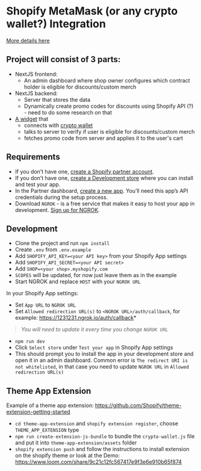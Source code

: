 # Shopify MetaMask (or any crypto wallet?) Integration

[More details here](https://forum.developerdao.com/t/shopify-metamask-app-idea/636)

## Project will consist of 3 parts:

- NextJS frontend:
  - An admin dashboard where shop owner configures which contract holder is eligible for discounts/custom merch
- NextJS backend:
  - Server that stores the data
  - Dynamically create promo codes for discounts using Shopify API (?) - need to do some research on that
- [A widget](https://shopify.dev/apps/online-store/theme-app-extensions/extensions-framework#app-embed-blocks) that
  - connects with [crypto wallet](https://twitter.com/developer_dao/status/1466080091327369225)
  - talks to server to verify if user is eligible for discounts/custom merch
  - fetches promo code from server and applies it to the user's cart

## Requirements

- If you don’t have one, [create a Shopify partner account](https://partners.shopify.com/signup).
- If you don’t have one, [create a Development store](https://help.shopify.com/en/partners/dashboard/development-stores#create-a-development-store) where you can install and test your app.
- In the Partner dashboard, [create a new app](https://help.shopify.com/en/api/tools/partner-dashboard/your-apps#create-a-new-app). You’ll need this app’s API credentials during the setup process.
- Download `NGROK` - is a free service that makes it easy to host your app in development. [Sign up for NGROK](https://ngrok.com/signup).

## Development

- Clone the project and run `npm install`
- Create `.env` from `.env.example`
- Add `SHOPIFY_API_KEY=<your API key>` from your Shopify App settings
- Add `SHOPIFY_API_SECRET=<your API secret>`
- Add `SHOP=<your shop>.myshopify.com`
- `SCOPES` will be updated, for now just leave them as in the example
- Start NGROK and replace `HOST` with your `NGROK URL`

In your Shopify App settings:

- Set `App URL` to `NGROK URL`
- Set `Allowed redirection URL(s)` to `<NGROK URL>/auth/callback`, for example: https://1231231.ngrok.io/auth/callback*

> _You will need to update it every time you change `NGROK URL`_

- `npm run dev`
- Click `Select store` under `Test your app` in Shopify App settings
- This should prompt you to install the app in your development store and open it in an admin dashboard. Common error is `The redirect URI is not whitelisted`, in that case you need to update `NGROK URL` in `Allowed redirection URL(s)`

## Theme App Extension

Example of a theme app extension: https://github.com/Shopify/theme-extension-getting-started

- `cd theme-app-extension` and `shopify extension register`, choose `THEME_APP_EXTENSION` type
- `npm run create-extension-js-bundle` to bundle the `crypto-wallet.js` file and put it into `theme-app-extension/assets` folder
- `shopify extension push` and follow the instructions to install extension on the shopify theme or look at the Demo: https://www.loom.com/share/9c21c12fc567417e9f3e6e910b65f874
